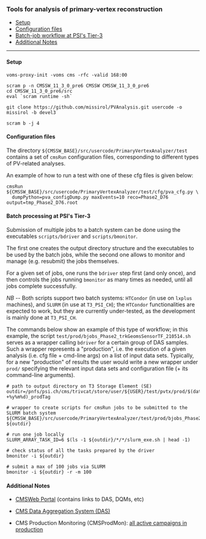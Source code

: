 ### Tools for analysis of primary-vertex reconstruction

* [Setup](#setup)
* [Configuration files](#configuration-files)
* [Batch-job workflow at PSI's Tier-3](#batch-job-workflow-at-psis-tier-3)
* [Additional Notes](#additional-notes)

----------

#### Setup
```shell
voms-proxy-init -voms cms -rfc -valid 168:00

scram p -n CMSSW_11_3_0_pre6 CMSSW CMSSW_11_3_0_pre6
cd CMSSW_11_3_0_pre6/src
eval `scram runtime -sh`

git clone https://github.com/missirol/PVAnalysis.git usercode -o missirol -b devel3

scram b -j 4
```

#### Configuration files

The directory `${CMSSW_BASE}/src/usercode/PrimaryVertexAnalyzer/test`
contains a set of `cmsRun` configuration files,
corresponding to different types of PV-related analyses.

An example of how to run a test with one of these cfg files is given below:
```shell
cmsRun ${CMSSW_BASE}/src/usercode/PrimaryVertexAnalyzer/test/cfg/pva_cfg.py \
  dumpPython=pva_configDump.py maxEvents=10 reco=Phase2_D76 output=tmp_Phase2_D76.root
```

#### Batch processing at PSI's Tier-3

Submission of multiple jobs to a batch system can be done using
the executables `scripts/bdriver` and `scripts/bmonitor`.

The first one creates the output directory structure
and the executables to be used by the batch jobs,
while the second one allows to monitor and
manage (e.g. resubmit) the jobs themselves.

For a given set of jobs, one runs the `bdriver` step first (and only once),
and then controls the jobs running `bmonitor` as many times as needed,
until all jobs complete successfully.

*NB* --
Both scripts support two batch systems:
`HTCondor` (in use on `lxplus` machines), and `SLURM` (in use at `T3_PSI_CH`);
the `HTCondor` functionalities are expected to work,
but they are currently under-tested,
as the development is mainly done at `T3_PSI_CH`.

The commands below show an example of this type of workflow;
in this example, the script `test/prod/bjobs_Phase2_trkGeomsSensorTF_210514.sh`
serves as a wrapper calling `bdriver` for a certain group of DAS samples.
Such a wrapper represents a "production",
i.e. the execution of a given analysis (i.e. cfg file + cmd-line args)
on a list of input data sets.
Typically, for a new "production" of results the user would write
a new wrapper under `prod/` specifying the relevant input data sets
and configuration file (+ its command-line arguments).
```shell
# path to output directory on T3 Storage Element (SE)
outdir=/pnfs/psi.ch/cms/trivcat/store/user/${USER}/test/pvtx/prod/$(date +%y%m%d)_prodTag

# wrapper to create scripts for cmsRun jobs to be submitted to the SLURM batch system
${CMSSW_BASE}/src/usercode/PrimaryVertexAnalyzer/test/prod/bjobs_Phase2_trkGeomsSensorTF_210514.sh ${outdir}

# run one job locally
SLURM_ARRAY_TASK_ID=6 $(ls -1 ${outdir}/*/*/slurm_exe.sh | head -1)

# check status of all the tasks prepared by the driver
bmonitor -i ${outdir}

# submit a max of 100 jobs via SLURM
bmonitor -i ${outdir} -r -m 100
```

#### Additional Notes

 * [CMSWeb Portal](https://cmsweb.cern.ch) (contains links to DAS, DQMs, etc)

 * [CMS Data Aggregation System (DAS)](https://cmsweb.cern.ch/das)

 * CMS Production Monitoring (CMSProdMon): [all active campaigns in production](https://dmytro.web.cern.ch/dmytro/cmsprodmon/status.php)
